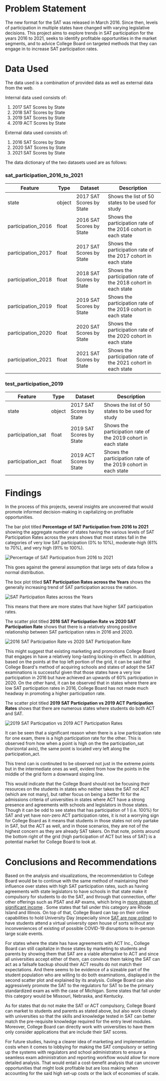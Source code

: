 # Problem Statement
The new format for the SAT was released in March 2016. Since then, levels of participation in multiple states have changed with varying legislative decisions. This project aims to explore trends in SAT participation for the years 2016 to 2021, seeks to identify profitable opportunities in the market segments, and to advice College Board on targeted methods that they can engage in to increase SAT participation rates.

# Data Used
The data used is a combination of provided data as well as external data from the web. 

Internal data used consists of:
1. 2017 SAT Scores by State
2. 2018 SAT Scores by State
3. 2019 SAT Scores by State
4. 2019 ACT Scores by State

External data used consists of:
 1. 2016 SAT Scores by State
 2. 2020 SAT Scores by State
 3. 2021 SAT Scores by State

The data dictionary of the two datasets used are as follows:
### sat_participation_2016_to_2021
|Feature|Type|Dataset|Description|
|---|---|---|---|
|state|object|2017 SAT Scores by State|Shows the list of 50 states to be used for study|
|participation_2016|float|2016 SAT Scores by State|Shows the participation rate of the 2016 cohort in each state|
|participation_2017|float|2017 SAT Scores by State|Shows the participation rate of the 2017 cohort in each state|
|participation_2018|float|2018 SAT Scores by State|Shows the participation rate of the 2018 cohort in each state|
|participation_2019|float|2019 SAT Scores by State|Shows the participation rate of the 2019 cohort in each state|
|participation_2020|float|2020 SAT Scores by State|Shows the participation rate of the 2020 cohort in each state|
|participation_2021|float|2021 SAT Scores by State|Shows the participation rate of the 2021 cohort in each state|

### test_participation_2019
|Feature|Type|Dataset|Description|
|---|---|---|---|
|state|object|2017 SAT Scores by State|Shows the list of 50 states to be used for study|
|participation_sat|float|2019 SAT Scores by State|Shows the participation rate of the 2019 cohort in each state|
|participation_act|float|2019 ACT Scores by State|Shows the participation rate of the 2019 cohort in each state|

# Findings
In the process of this projects, several insights are uncovered that would promote informed decision-making in capitalizing on profitable opportunities.

The bar plot titled **Percentage of SAT Participation from 2016 to 2021** showing the aggregate number of states having the various levels of SAT Participation Rates across the years shows that most states fall in the categories of very low SAT participation (0% to 10%), moderate-high (61% to 70%), and very high (91% to 100%).

![Percentage of SAT Participation from 2016 to 2021](data/pic1.jpg)

This goes against the general assumption that large sets of data follow a normal distribution.

The box plot titled **SAT Participation Rates across the Years** shows the generally increasing trend of SAT participation across the nation.

![SAT Participation Rates across the Years](data/pic2.jpg)

This means that there are more states that have higher SAT participation rates.

The scatter plot titled **2016 SAT Participation Rate vs 2020 SAT Participation Rate** shows that there is a relatively strong positive relationship between SAT participation rates in 2016 and 2020.

![2016 SAT Participation Rate vs 2020 SAT Participation Rate](data/pic3.jpg)

This might suggest that existing marketing and promotions College Board that engages in have a relatively long-lasting locking-in effect. In addition, based on the points at the top left portion of the grid, it can be said that College Board's method of acquiring schools and states of adopt the SAT examinations is successful given that those states have a very low participation in 2016 but have achieved an upwards of 60% participation in 2020. On the other hand, it can be observed that in states where there are low SAT participation rates in 2016, College Board has not made much headway in promoting a higher participation rate.

The scatter plot titled **2019 SAT Participation vs 2019 ACT Participation Rates** shows that there are numerous states where students do both ACT and SAT.

![2019 SAT Participation vs 2019 ACT Participation Rates](data/pic4.jpg)

It can be seen that a significant reason when there is a low participation rate for one exam, there is a high participation rate for the other. This is observed from how when a point is high on the the participation_sat (horizontal axis), the same point is located very left along the participation_act.

This trend can is continuted to be observed not just in the extreme points but in the intermediate ones as well, evident from how the points in the middle of the grid form a downward sloping line.

This would indicate that the College Board should not be focusing their resources on the students in states who neither takes the SAT not ACT (which are not many), but rather focus on being a better fit for the admissions criteria of universities in states where ACT have a strong presence and agreements with schools and legislators in those states.
Though it can be odd to see states that has participation of 1 (i.e. 100%) for SAT and yet have non-zero ACT participation rates, it is not a worrying sign for College Board as it means that students in those states not only partake in SAT, but the ACT as well, and in those scenarios, they are not of the highest concern as they are already SAT takers. On that note, points around the bottom right of the grid (high participation of ACT but less of SAT) is a potential market for College Board to look at.

# Conclusions and Recommendations
Based on the analysis and visualizations, the recommendation to College Board would be to continue with the same method of maintaining their influence over states with high SAT participation rates, such as having agreements with state legislators to have schools in that state make it compulsory for students to do the SAT, and through that connection, offer other offerings such as PSAT and AP exams, which bring in [more stream of significant income](https://www.forbes.com/sites/susanadams/2020/09/30/the-forbes-investigation-how-the-sat-failed-america/?sh=28075db353b5) . Some states that fall under this category are Rhode Island and Illinois. On top of that, College Board can tap on their online capabilities to hold University Day (especially since [SAT are now online](https://www.cnbc.com/2022/01/25/the-sat-will-go-fully-onlineand-take-just-two-hours.html)) to have students attend a virtual university open house of sorts without any inconveniences of existing of possible COVID-19 disruptions to in-person large scale events.

For states where the state has have agreements with ACT Inc., College Board can still capitalize in those states by marketing to students and parents by showing them that SAT are a viable alternative to ACT and since all universities accept either of them, can convince them taking the SAT can act as a failsafe backup should their ACT results do not match their expectations. And there seems to be evidence of a sizeable part of the student population who are willing to do both examinations, displayed in the second scatter plot and explained by its analysis. College Board can also aggressively promote the SAT to the regulators for SAT to be the primary standardized exam as with the case of Michigan. Some states that fall under this category would be Missouri, Nebraska, and Kentucky.

As for states that do not make the SAT or ACT compulsory, College Board can market to students and parents as stated above, but also work closely with universities so that the skills and knowledge tested in SAT can better match the pre-requisite knowledge required for the entry level modules. Moreover, College Board can directly work with universities to have them only consider applications that are include their SAT scores.

For future studies, having a clearer idea of marketing and implementation costs when it comes to lobbying for making the SAT compulsory or setting up the systems with regulators and school administrators to ensure a seamless exam administration and reporting workflow would allow for more detailed analysis. That would entail a cost-benefit analysis that can uncover opportunities that might look profitable but are loss making when accounting for the said high set-up costs or the lack of economies of scale.
